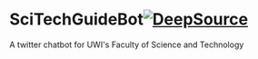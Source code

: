 # SciTechGuideBot[![DeepSource](https://static.deepsource.io/deepsource-badge-light-mini.svg)](https://deepsource.io/gh/DangaRanga/SciTechGuideBot/?ref=repository-badge)
A twitter chatbot for UWI's Faculty of Science and Technology 
